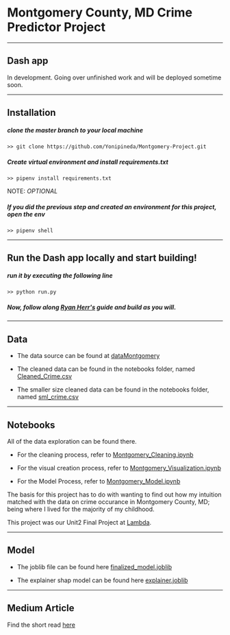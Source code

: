 # Montgomery County, MD Crime Predictor Project

---

## Dash app

In development. Going over unfinished work and will be deployed sometime soon.

---

## Installation

##### clone the master branch to your local machine
```
>> git clone https://github.com/Yonipineda/Montgomery-Project.git
```

##### Create virtual environment and install requirements.txt
```
>> pipenv install requirements.txt
```
NOTE: *OPTIONAL*


##### If you did the previous step and created an environment for this project, open the env
```
>> pipenv shell
```

---

## Run the Dash app locally and start building!

##### run it by executing the following line
```
>> python run.py
```

##### Now, follow along [Ryan Herr's](https://lambdaschool.github.io/ds/unit2/dash-template/) guide and build as you will.

---

## Data

- The data source can be found at [dataMontgomery](https://data.montgomerycountymd.gov/Public-Safety/Crime/icn6-v9z3)

- The cleaned data can be found in the notebooks folder, named [Cleaned_Crime.csv](notebooks/Cleaned_Crime.csv)

- The smaller size cleaned data can be found in the notebooks folder, named [sml_crime.csv](sml_crime.csv)

---

## Notebooks

All of the data exploration can be found there.

- For the cleaning process, refer to [Montgomery_Cleaning.ipynb](notebooks/Montgomery_Cleaning.ipynb)

- For the visual creation process, refer to [Montgomery_Visualization.ipynb](notebooks/Montgomery_Visualization.ipynb)

- For the Model Process, refer to [Montgomery_Model.ipynb](notebooks/Montgomery_Model.ipynb)

The basis for this project has to do with wanting to find out how my intuition matched with the data on crime occurance in Montgomery County, MD; being where I lived for the majority of my childhood.

This project was our Unit2 Final Project at [Lambda](https://lambdaschool.com/).

---

## Model

- The joblib file can be found here [finalized_model.joblib](notebooks/finalized_model.joblib)

- The explainer shap model can be found here [explainer.joblib](notebooks/explainer.joblib)

---

## Medium Article

Find the short read [here](https://medium.com/@yonipineda1010/predicting-type-of-crime-in-montgomery-county-md-26a4b375948)
